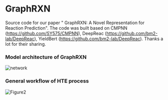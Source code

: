 # GraphRXN
Source code for our paper "	GraphRXN: A Novel Representation for Reaction Prediction".
The code was built based on CMPNN (https://github.com/SY575/CMPNN), DeepReac (https://github.com/bm2-lab/DeepReac), YieldBert (https://github.com/bm2-lab/DeepReac).
Thanks a lot for their sharing.


### **Model architecture of GraphRXN**
![network](https://github.com/jidushanbojue/GraphRXN/tree/master/picture/Figure1_ps.png "network")

### **General workflow of HTE process**
![Figure2](https://github.com/jidushanbojue/GraphRXN/tree/master/picture/Figure2.png "Figure2")
